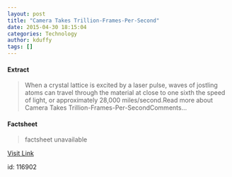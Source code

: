 ```yaml
---
layout: post
title: "Camera Takes Trillion-Frames-Per-Second"
date: 2015-04-30 18:15:04
categories: Technology
author: kduffy
tags: []
---
```



#### Extract
>When a crystal lattice is excited by a laser pulse, waves of jostling atoms can travel through the material at close to one sixth the speed of light, or approximately 28,000 miles/second.Read more about Camera Takes Trillion-Frames-Per-SecondComments...

#### Factsheet
>factsheet unavailable

[Visit Link](http://www.pddnet.com/news/2015/04/camera-takes-trillion-frames-second)

id:  116902
